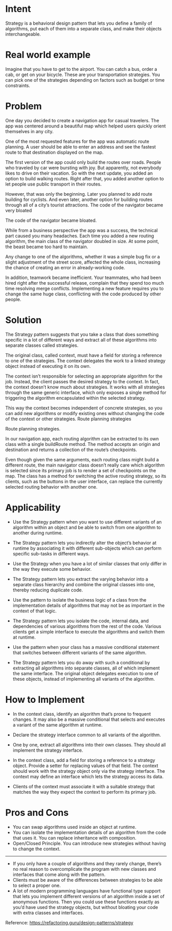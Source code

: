 # Intent

Strategy is a behavioral design pattern that lets you define a family of algorithms, put each of them into a separate class, and make their objects interchangeable.

# Real world example
Imagine that you have to get to the airport. You can catch a bus, order a cab, or get on your bicycle. These are your transportation strategies. You can pick one of the strategies depending on factors such as budget or time constraints.

# Problem

One day you decided to create a navigation app for casual travelers. The app was centered around a beautiful map which helped users quickly orient themselves in any city.

One of the most requested features for the app was automatic route planning. A user should be able to enter an address and see the fastest route to that destination displayed on the map.

The first version of the app could only build the routes over roads. People who traveled by car were bursting with joy. But apparently, not everybody likes to drive on their vacation. So with the next update, you added an option to build walking routes. Right after that, you added another option to let people use public transport in their routes.

However, that was only the beginning. Later you planned to add route building for cyclists. And even later, another option for building routes through all of a city’s tourist attractions.
The code of the navigator became very bloated

The code of the navigator became bloated.

While from a business perspective the app was a success, the technical part caused you many headaches. Each time you added a new routing algorithm, the main class of the navigator doubled in size. At some point, the beast became too hard to maintain.

Any change to one of the algorithms, whether it was a simple bug fix or a slight adjustment of the street score, affected the whole class, increasing the chance of creating an error in already-working code.

In addition, teamwork became inefficient. Your teammates, who had been hired right after the successful release, complain that they spend too much time resolving merge conflicts. Implementing a new feature requires you to change the same huge class, conflicting with the code produced by other people.

# Solution

The Strategy pattern suggests that you take a class that does something specific in a lot of different ways and extract all of these algorithms into separate classes called strategies.

The original class, called context, must have a field for storing a reference to one of the strategies. The context delegates the work to a linked strategy object instead of executing it on its own.

The context isn’t responsible for selecting an appropriate algorithm for the job. Instead, the client passes the desired strategy to the context. In fact, the context doesn’t know much about strategies. It works with all strategies through the same generic interface, which only exposes a single method for triggering the algorithm encapsulated within the selected strategy.

This way the context becomes independent of concrete strategies, so you can add new algorithms or modify existing ones without changing the code of the context or other strategies.
Route planning strategies

Route planning strategies.

In our navigation app, each routing algorithm can be extracted to its own class with a single buildRoute method. The method accepts an origin and destination and returns a collection of the route’s checkpoints.

Even though given the same arguments, each routing class might build a different route, the main navigator class doesn’t really care which algorithm is selected since its primary job is to render a set of checkpoints on the map. The class has a method for switching the active routing strategy, so its clients, such as the buttons in the user interface, can replace the currently selected routing behavior with another one.


# Applicability

- Use the Strategy pattern when you want to use different variants of an algorithm within an object and be able to switch from one algorithm to another during runtime.

- The Strategy pattern lets you indirectly alter the object’s behavior at runtime by associating it with different sub-objects which can perform specific sub-tasks in different ways.

- Use the Strategy when you have a lot of similar classes that only differ in the way they execute some behavior.

- The Strategy pattern lets you extract the varying behavior into a separate class hierarchy and combine the original classes into one, thereby reducing duplicate code.

- Use the pattern to isolate the business logic of a class from the implementation details of algorithms that may not be as important in the context of that logic.

- The Strategy pattern lets you isolate the code, internal data, and dependencies of various algorithms from the rest of the code. Various clients get a simple interface to execute the algorithms and switch them at runtime.

- Use the pattern when your class has a massive conditional statement that switches between different variants of the same algorithm.

- The Strategy pattern lets you do away with such a conditional by extracting all algorithms into separate classes, all of which implement the same interface. The original object delegates execution to one of these objects, instead of implementing all variants of the algorithm.

# How to Implement

- In the context class, identify an algorithm that’s prone to frequent changes. It may also be a massive conditional that selects and executes a variant of the same algorithm at runtime.

- Declare the strategy interface common to all variants of the algorithm.

- One by one, extract all algorithms into their own classes. They should all implement the strategy interface.

- In the context class, add a field for storing a reference to a strategy object. Provide a setter for replacing values of that field. The context should work with the strategy object only via the strategy interface. The context may define an interface which lets the strategy access its data.

- Clients of the context must associate it with a suitable strategy that matches the way they expect the context to perform its primary job.

# Pros and Cons

- You can swap algorithms used inside an object at runtime.
- You can isolate the implementation details of an algorithm from the code that uses it.
    You can replace inheritance with composition.
- Open/Closed Principle. You can introduce new strategies without having to change the context.
---
- If you only have a couple of algorithms and they rarely change, there’s no real reason to overcomplicate the program with new classes and interfaces that come along with the pattern.
- Clients must be aware of the differences between strategies to be able to select a proper one.
- A lot of modern programming languages have functional type support that lets you implement different versions of an algorithm inside a set of anonymous functions. Then you could use these functions exactly as you’d have used the strategy objects, but without bloating your code with extra classes and interfaces.

Reference: 
https://refactoring.guru/design-patterns/strategy